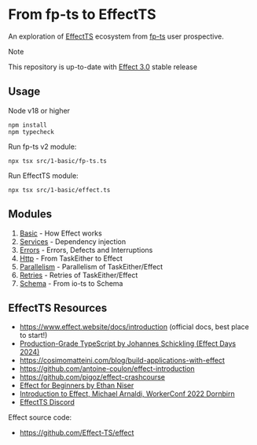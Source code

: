 # From fp-ts to EffectTS

An exploration of [EffectTS](https://github.com/Effect-TS/) ecosystem from [fp-ts](https://github.com/gcanti/fp-ts) user
prospective.

> [!NOTE]
> This repository is up-to-date with [Effect 3.0](https://effect.website/blog/effect-3.0) stable release

## Usage

Node v18 or higher

```shell
npm install
npm typecheck
```

Run fp-ts v2 module:

```shell
npx tsx src/1-basic/fp-ts.ts
```

Run EffectTS module:

```shell
npx tsx src/1-basic/effect.ts
```

## Modules

1. [Basic](./src/1-basic) - How Effect works
2. [Services](./src/2-services) - Dependency injection
3. [Errors](./src/3-errors) - Errors, Defects and Interruptions
4. [Http](./src/4-http) - From TaskEither to Effect
5. [Parallelism](./src/5-parallelism) - Parallelism of TaskEither/Effect
6. [Retries](./src/6-retries) - Retries of TaskEither/Effect
7. [Schema](./src/7-schema) - From io-ts to Schema

## EffectTS Resources

- https://www.effect.website/docs/introduction (official docs, best place to start!)
- [Production-Grade TypeScript by Johannes Schickling (Effect Days 2024)](https://youtu.be/PxIBWjiv3og?si=BzEcvjtv6idG6D3L)
- https://cosimomatteini.com/blog/build-applications-with-effect
- https://github.com/antoine-coulon/effect-introduction
- https://github.com/pigoz/effect-crashcourse
- [Effect for Beginners by Ethan Niser](https://youtu.be/fTN8BX5qj6s?si=fTQV4gU8Aq9bnvmY)
- [Introduction to Effect, Michael Arnaldi, WorkerConf 2022 Dornbirn](https://www.youtube.com/watch?v=zrNr3JVUc8I)
- [EffectTS Discord](https://discord.gg/RVZKYxWfAJ)

Effect source code:

- https://github.com/Effect-TS/effect
